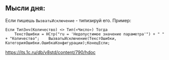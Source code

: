 ## Мысли дня:
Если пишешь `ВызватьИсключение` - типизируй его.
Пример:

```bsl
Если ТипЗнч(Количество) <> Тип(«Число») Тогда  
    ТекстОшибки = НСтр("ru = 'Недопустимое значение параметра'") + " " + "Количество";    ВызватьИсключение(ТекстОшибки, КатегорияОшибки.ОшибкаКонфигурации);КонецЕсли;
```
https://its.1c.ru/db/v8std/content/790/hdoc
